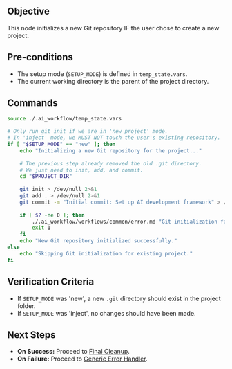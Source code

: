 ## Objective
This node initializes a new Git repository IF the user chose to create a new project.

## Pre-conditions
- The setup mode (`SETUP_MODE`) is defined in `temp_state.vars`.
- The current working directory is the parent of the project directory.

## Commands
```bash
source ./.ai_workflow/temp_state.vars

# Only run git init if we are in 'new project' mode.
# In 'inject' mode, we MUST NOT touch the user's existing repository.
if [ "$SETUP_MODE" == "new" ]; then
    echo "Initializing a new Git repository for the project..."
    
    # The previous step already removed the old .git directory.
    # We just need to init, add, and commit.
    cd "$PROJECT_DIR"
    
    git init > /dev/null 2>&1
    git add . > /dev/null 2>&1
    git commit -m "Initial commit: Set up AI development framework" > /dev/null 2>&1
    
    if [ $? -ne 0 ]; then
        ./.ai_workflow/workflows/common/error.md "Git initialization failed. Check if Git is installed or if the directory is empty."
        exit 1
    fi
    echo "New Git repository initialized successfully."
else
    echo "Skipping Git initialization for existing project."
fi
```

## Verification Criteria
- If `SETUP_MODE` was 'new', a new `.git` directory should exist in the project folder.
- If `SETUP_MODE` was 'inject', no changes should have been made.

## Next Steps
- **On Success:** Proceed to [Final Cleanup](./05_cleanup.md).
- **On Failure:** Proceed to [Generic Error Handler](../../common/error.md).